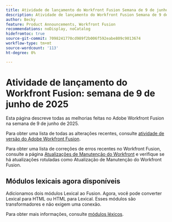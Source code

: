 ```yaml
---
title: Atividade de lançamento do Workfront Fusion Semana de 9 de junho de 2025
description: Atividade de lançamento do Workfront Fusion Semana de 9 de junho de 2025
author: Becky
feature: Product Announcements, Workfront Fusion
recommendations: noDisplay, noCatalog
hidefromtoc: true
source-git-commit: 7098241770cd989f2b006f592eabe809c9013674
workflow-type: tm+mt
source-wordcount: '113'
ht-degree: 0%

---
```


# Atividade de lançamento do Workfront Fusion: semana de 9 de junho de 2025

Esta página descreve todas as melhorias feitas no Adobe Workfront Fusion na semana de 9 de junho de 2025.

Para obter uma lista de todas as alterações recentes, consulte [atividade de versão do Adobe Workfront Fusion](/help/workfront-fusion/fusion-product-releases/fusion-release-activity.md).

Para obter uma lista de correções de erros recentes no Workfront Fusion, consulte a página [Atualizações de Manutenção do Workfront](https://experienceleague.adobe.com/pt-br/docs/workfront-known-issues/releases/current-updates) e verifique se há atualizações rotuladas como Atualização de Manutenção do Workfront Fusion.

## Módulos lexicais agora disponíveis

Adicionamos dois módulos Lexical ao Fusion. Agora, você pode converter Lexical para HTML ou HTML para Lexical. Esses módulos são transformadores e não exigem uma conexão.

Para obter mais informações, consulte [módulos léxicos](/help/workfront-fusion/references/apps-and-modules/tools-and-transformers/lexical-modules.md).
